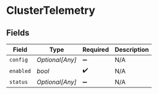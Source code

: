 # ClusterTelemetry


## Fields

| Field              | Type               | Required           | Description        |
| ------------------ | ------------------ | ------------------ | ------------------ |
| `config`           | *Optional[Any]*    | :heavy_minus_sign: | N/A                |
| `enabled`          | *bool*             | :heavy_check_mark: | N/A                |
| `status`           | *Optional[Any]*    | :heavy_minus_sign: | N/A                |